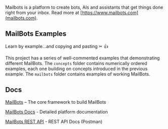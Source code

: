 Mailbots is a platform to create bots, AIs and assistants that get things done right from your inbox. Read more at [https://www.mailbots.com](mailbots.com).

## MailBots Examples

Learn by example...and copying and pasting ✂ 👍

This project has a series of well-commented examples that demonstrating different MailBots. The `concepts` folder contains numerically ordered examples, each one building on concepts introduced in the previous example. The `mailbots` folder contains examples of working MailBots.

## Docs

[MailBots](https://www.npmjs.com/package/mailbots) – The core framework to build MailBots

[MailBots Docs](https://docs.mailbots.com/) - Detailed platform documentation

[MailBots REST API](https://mailbots.postman.co) - REST API Docs (Postman)
